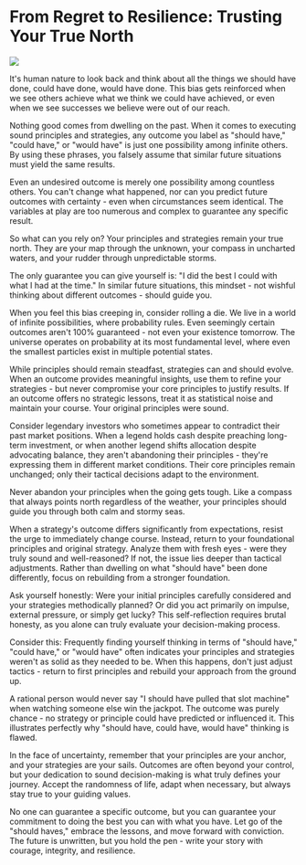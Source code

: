 # From Regret to Resilience: Trusting Your True North

![](images/003-1.png)

It's human nature to look back and think about all the things we should have done, could have done, would have done. This bias gets reinforced when we see others achieve what we think we could have achieved, or even when we see successes we believe were out of our reach.

Nothing good comes from dwelling on the past. When it comes to executing sound principles and strategies, any outcome you label as "should have," "could have," or "would have" is just one possibility among infinite others. By using these phrases, you falsely assume that similar future situations must yield the same results.

Even an undesired outcome is merely one possibility among countless others. You can't change what happened, nor can you predict future outcomes with certainty - even when circumstances seem identical. The variables at play are too numerous and complex to guarantee any specific result.

So what can you rely on? Your principles and strategies remain your true north. They are your map through the unknown, your compass in uncharted waters, and your rudder through unpredictable storms.

The only guarantee you can give yourself is: "I did the best I could with what I had at the time." In similar future situations, this mindset - not wishful thinking about different outcomes - should guide you.

When you feel this bias creeping in, consider rolling a die. We live in a world of infinite possibilities, where probability rules. Even seemingly certain outcomes aren't 100% guaranteed - not even your existence tomorrow. The universe operates on probability at its most fundamental level, where even the smallest particles exist in multiple potential states.

While principles should remain steadfast, strategies can and should evolve. When an outcome provides meaningful insights, use them to refine your strategies - but never compromise your core principles to justify results. If an outcome offers no strategic lessons, treat it as statistical noise and maintain your course. Your original principles were sound.

Consider legendary investors who sometimes appear to contradict their past market positions. When a legend holds cash despite preaching long-term investment, or when another legend shifts allocation despite advocating balance, they aren't abandoning their principles - they're expressing them in different market conditions. Their core principles remain unchanged; only their tactical decisions adapt to the environment.

Never abandon your principles when the going gets tough. Like a compass that always points north regardless of the weather, your principles should guide you through both calm and stormy seas.

When a strategy's outcome differs significantly from expectations, resist the urge to immediately change course. Instead, return to your foundational principles and original strategy. Analyze them with fresh eyes - were they truly sound and well-reasoned? If not, the issue lies deeper than tactical adjustments. Rather than dwelling on what "should have" been done differently, focus on rebuilding from a stronger foundation.

Ask yourself honestly: Were your initial principles carefully considered and your strategies methodically planned? Or did you act primarily on impulse, external pressure, or simply get lucky? This self-reflection requires brutal honesty, as you alone can truly evaluate your decision-making process.

Consider this: Frequently finding yourself thinking in terms of "should have," "could have," or "would have" often indicates your principles and strategies weren't as solid as they needed to be. When this happens, don't just adjust tactics - return to first principles and rebuild your approach from the ground up.

A rational person would never say "I should have pulled that slot machine" when watching someone else win the jackpot. The outcome was purely chance - no strategy or principle could have predicted or influenced it. This illustrates perfectly why "should have, could have, would have" thinking is flawed.

In the face of uncertainty, remember that your principles are your anchor, and your strategies are your sails. Outcomes are often beyond your control, but your dedication to sound decision-making is what truly defines your journey. Accept the randomness of life, adapt when necessary, but always stay true to your guiding values.

No one can guarantee a specific outcome, but you can guarantee your commitment to doing the best you can with what you have. Let go of the "should haves," embrace the lessons, and move forward with conviction. The future is unwritten, but you hold the pen - write your story with courage, integrity, and resilience.
